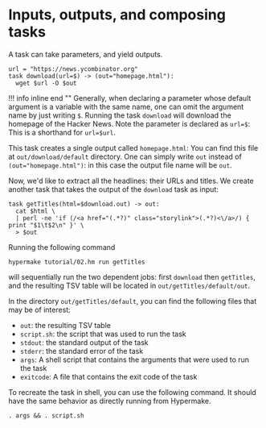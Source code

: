 # Inputs, outputs, and composing tasks

A task can take parameters, and yield outputs.
```shell
url = "https://news.ycombinator.org"
task download(url=$) -> (out="homepage.html"):
  wget $url -O $out
```

!!! info inline end ""
    Generally, when declaring a parameter whose default argument is a variable with the same name,
    one can omit the argument name by just writing `$`.
Running the task `download` will download the homepage of the Hacker News. Note the parameter is declared as `url=$`: 
This is a shorthand for `url=$url`.

This task creates a single output called `homepage.html`: You can find this file at `out/download/default` directory. 
One can simply write `out` instead of `(out="homepage.html")`: in this case the output file name will be `out`.

Now, we'd like to extract all the headlines: their URLs and titles.
We create another task that takes the output of the `download` task as input:
```shell
task getTitles(html=$download.out) -> out:
  cat $html \
  | perl -ne 'if (/<a href="(.*?)" class="storylink">(.*?)<\/a>/) { print "$1\t$2\n" }' \
  > $out
```

Running the following command
```shell
hypermake tutorial/02.hm run getTitles
```
will sequentially run the two dependent jobs: first `download` then `getTitles`,
and the resulting TSV table will be located in `out/getTitles/default/out`.

In the directory `out/getTitles/default`, you can find the following files that may be of interest:
 * `out`: the resulting TSV table
 * `script.sh`: the script that was used to run the task
 * `stdout`: the standard output of the task
 * `stderr`: the standard error of the task
 * `args`: A shell script that contains the arguments that were used to run the task
 * `exitcode`: A file that contains the exit code of the task

To recreate the task in shell, you can use the following command. It should have the same behavior as directly running from Hypermake.
```shell
. args && . script.sh
```
